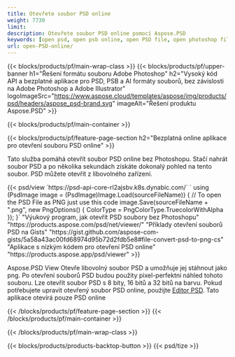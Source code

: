 ```yaml
---
title: Otevřete soubor PSD online
weight: 7730
limit: 
description: Otevřete soubor PSD online pomocí Aspose.PSD
keywords: [open psd, open psb online, open PSD file, open photoshop file, preview psd]
url: open-PSD-online/
---
```


{{< blocks/products/pf/main-wrap-class >}}
{{< blocks/products/pf/upper-banner h1="Řešení formátu souboru Adobe Photoshop" h2="Vysoký kód API a bezplatné aplikace pro PSD, PSB a AI formáty souborů, bez závislosti na Adobe Photoshop a Adobe Illustrator" logoImageSrc="https://www.aspose.cloud/templates/aspose/img/products/psd/headers/aspose_psd-brand.svg" imageAlt="Řešení produktu Aspose.PSD" >}}

{{< blocks/products/pf/main-container >}}

{{< blocks/products/pf/feature-page-section h2="Bezplatná online aplikace pro otevření souboru PSD online" >}}
<p>Tato služba pomáhá otevřít soubor PSD online bez Photoshopu. Stačí nahrát soubor PSD a po několika sekundách získáte dokonalý pohled na tento soubor. PSD můžete otevřít z libovolného zařízení.</p>
{{< psd/view `https://psd-api-core-rl2ajsbv.k8s.dynabic.com/` 
`    using (PsdImage image = (PsdImage)Image.Load(sourceFileName))
    {
	    // To open the PSD File as PNG just use this code
        image.Save(sourceFileName + ".png",  new PngOptions() {  ColorType = PngColorType.TruecolorWithAlpha });
    }` 
"Výukový program, jak otevřít PSD soubory bez Photoshopu" "https://products.aspose.com/psd/net/viewer/" 
"Příklady otevření souborů PSD na Gists" "https://gist.github.com/aspose-com-gists/5a58a43ac00fd68974d95b72d2fdb5e8#file-convert-psd-to-png-cs" 
"Aplikace s nízkým kódem pro otevření PSD online" "https://products.aspose.app/psd/viewer" >}}
<p>Aspose.PSD View Otevře libovolný soubor PSD a umožňuje jej stáhnout jako png. Po otevření souborů PSD budou použity pixel-perfektní náhled tohoto souboru. Lze otevřít soubor PSD s 8 bity, 16 bitů a 32 bitů na barvu. Pokud potřebujete upravit otevřený soubor PSD online, použijte <a href="https://products.aspose.app/psd/editor">Editor PSD</a>. Tato aplikace otevírá pouze PSD online</p>
{{< /blocks/products/pf/feature-page-section >}}
{{< /blocks/products/pf/main-container >}}


{{< /blocks/products/pf/main-wrap-class >}}

{{< blocks/products/products-backtop-button >}}
{{< psd/tize >}}
